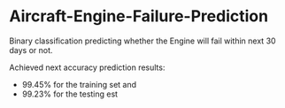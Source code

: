 # Aircraft-Engine-Failure-Prediction
Binary classification predicting whether the Engine will fail within next 30 days or not.

Achieved next accuracy prediction results: 
 - 99.45% for the training set and
 - 99.23% for the testing est
